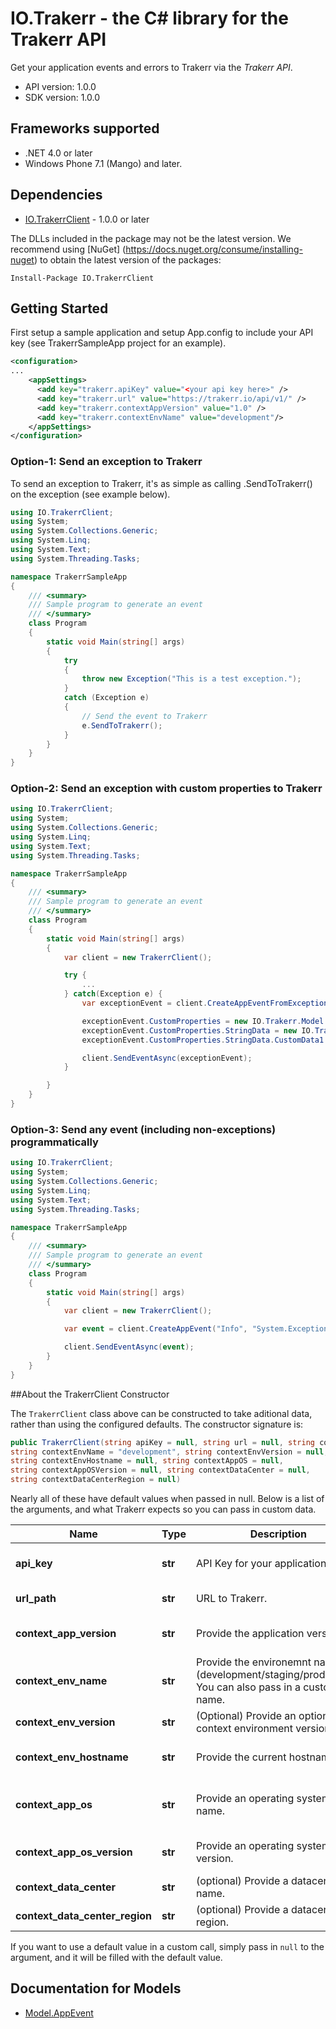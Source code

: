 # IO.Trakerr - the C# library for the Trakerr API

Get your application events and errors to Trakerr via the *Trakerr API*.

- API version: 1.0.0
- SDK version: 1.0.0

## Frameworks supported
- .NET 4.0 or later
- Windows Phone 7.1 (Mango) and later.

## Dependencies
- [IO.TrakerrClient](http://www.nuget.org/packages/IO.TrakerrClient/) - 1.0.0 or later

The DLLs included in the package may not be the latest version. We recommend using [NuGet] (https://docs.nuget.org/consume/installing-nuget) to obtain the latest version of the packages:
```
Install-Package IO.TrakerrClient
```

## Getting Started

First setup a sample application and setup App.config to include your API key (see TrakerrSampleApp project for an example).

```xml
<configuration>
...
    <appSettings>
      <add key="trakerr.apiKey" value="<your api key here>" />
      <add key="trakerr.url" value="https://trakerr.io/api/v1/" />
      <add key="trakerr.contextAppVersion" value="1.0" />
      <add key="trakerr.contextEnvName" value="development"/>
    </appSettings>
</configuration>
```

### Option-1: Send an exception to Trakerr

To send an exception to Trakerr, it's as simple as calling .SendToTrakerr() on the exception (see example below).

```csharp
using IO.TrakerrClient;
using System;
using System.Collections.Generic;
using System.Linq;
using System.Text;
using System.Threading.Tasks;

namespace TrakerrSampleApp
{
    /// <summary>
    /// Sample program to generate an event
    /// </summary>
    class Program
    {
        static void Main(string[] args)
        {
            try
            {
                throw new Exception("This is a test exception.");
            }
            catch (Exception e)
            {
                // Send the event to Trakerr
                e.SendToTrakerr();
            }
        }
    }
}
```

### Option-2: Send an exception with custom properties to Trakerr
```csharp
using IO.TrakerrClient;
using System;
using System.Collections.Generic;
using System.Linq;
using System.Text;
using System.Threading.Tasks;

namespace TrakerrSampleApp
{
    /// <summary>
    /// Sample program to generate an event
    /// </summary>
    class Program
    {
        static void Main(string[] args)
        {
            var client = new TrakerrClient();

            try {
                ...
            } catch(Exception e) {
                var exceptionEvent = client.CreateAppEventFromException("Error", e);

                exceptionEvent.CustomProperties = new IO.Trakerr.Model.CustomData();
                exceptionEvent.CustomProperties.StringData = new IO.Trakerr.Model.CustomStringData();
                exceptionEvent.CustomProperties.StringData.CustomData1 = "Some custom data";

                client.SendEventAsync(exceptionEvent);
            }

        }
    }
}
```



### Option-3: Send any event (including non-exceptions) programmatically
```csharp
using IO.TrakerrClient;
using System;
using System.Collections.Generic;
using System.Linq;
using System.Text;
using System.Threading.Tasks;

namespace TrakerrSampleApp
{
    /// <summary>
    /// Sample program to generate an event
    /// </summary>
    class Program
    {
        static void Main(string[] args)
        {
            var client = new TrakerrClient();

            var event = client.CreateAppEvent("Info", "System.Exception", "Some message");

            client.SendEventAsync(event);
        }
    }
}
```

##About the TrakerrClient Constructor

The `TrakerrClient` class above can be constructed to take aditional data, rather than using the configured defaults. The constructor signature is:

```csharp
public TrakerrClient(string apiKey = null, string url = null, string contextAppVersion = null,
string contextEnvName = "development", string contextEnvVersion = null,
string contextEnvHostname = null, string contextAppOS = null,
string contextAppOSVersion = null, string contextDataCenter = null,
string contextDataCenterRegion = null)
```

Nearly all of these have default values when passed in null. Below is a list of the arguments, and what Trakerr expects so you can pass in custom data.

Name | Type | Description | Notes
------------ | ------------- | ------------- | -------------
**api_key** | **str** | API Key for your application. | Defaults to reading "trakerr.apiKey" property under appSettings from the App.config.
**url_path** | **str** | URL to Trakerr. | Defaults to reading "trakerr.url" property under appSettings from the App.config.
**context_app_version** | **str** |  Provide the application version. | Defaults to reading "trakerr.contextAppVersion" property under appSettings from the App.config.
**context_env_name** | **str** | Provide the environemnt name (development/staging/production). You can also pass in a custom name. | Defaults to reading "trakerr.contextEnvName" property under appSettings from the App.config.
**context_env_version** | **str** | (Optional) Provide an optional context environment version. | Defaults to `null`. 
**context_env_hostname** | **str** | Provide the current hostname. | Defaults to the current DNS name if available or uses the Machine name as a fallback.
**context_app_os** | **str** | Provide an operating system name. | Defaults to Environment.OSVersion.Platform along with the service pack (eg. Win32NT Service Pack 1).
**context_app_os_version** | **str** | Provide an operating system version. | Defaults to Environment.OSVersion.Version.ToString() (eg. 6.1.7601.65536).
**context_data_center** | **str** | (optional) Provide a datacenter name. | Defaults to `null`.
**context_data_center_region** | **str** | (optional) Provide a datacenter region. | Defaults to `null`.

If you want to use a default value in a custom call, simply pass in `null` to the argument, and it will be filled with the default value.

<a name="documentation-for-models"></a>
## Documentation for Models

 - [Model.AppEvent](https://github.com/trakerr-io/trakerr-csharp/blob/master/generated/docs/AppEvent.md)

